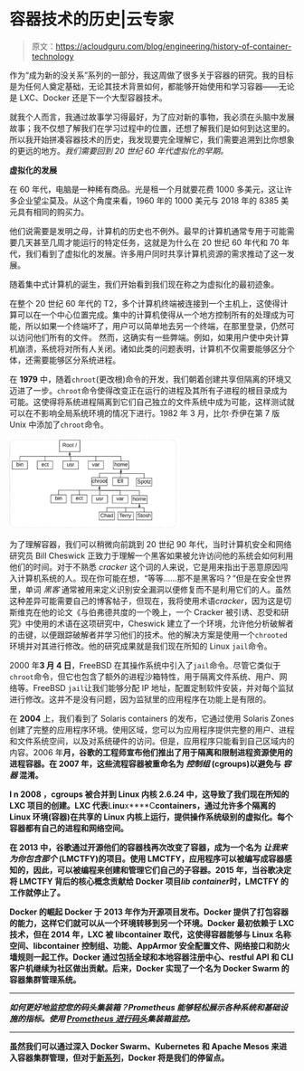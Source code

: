 # 容器技术的历史|云专家

> 原文：<https://acloudguru.com/blog/engineering/history-of-container-technology>

作为“成为新的没关系”系列的一部分，我这周做了很多关于容器的研究。我的目标是为任何人奠定基础，无论其技术背景如何，都能够开始使用和学习容器——无论是 LXC、Docker 还是下一个大型容器技术。

就我个人而言，我通过故事学习得最好，为了应对新的事物，我必须在头脑中发展故事；我不仅想了解我们在学习过程中的位置，还想了解我们是如何到达这里的。所以我开始拼凑容器技术的历史，我发现要完全理解它，我们需要追溯到比你想象的更远的地方。*我们需要回到 20 世纪 60 年代虚拟化的早期。*

**虚拟化的发展**

在 60 年代，电脑是一种稀有商品。光是租一个月就要花费 1000 多美元，这让许多企业望尘莫及。从这个角度来看，1960 年的 1000 美元与 2018 年的 8385 美元具有相同的购买力。

他们说需要是发明之母，计算机的历史也不例外。最早的计算机通常专用于可能需要几天甚至几周才能运行的特定任务，这就是为什么在 20 世纪 60 年代和 70 年代，我们看到了虚拟化的发展。许多用户同时共享计算机资源的需求推动了这一发展。

随着集中式计算机的诞生，我们开始看到我们现在称之为虚拟化的最初迹象。

在整个 20 世纪 60 年代的 T2，多个计算机终端被连接到一个主机上，这使得计算可以在一个中心位置完成。集中的计算机使得从一个地方控制所有的处理成为可能，所以如果一个终端坏了，用户可以简单地去另一个终端，在那里登录，仍然可以访问他们所有的文件。 然而，这确实有一些弊端。例如，如果用户使中央计算机崩溃，系统将对所有人关闭。诸如此类的问题表明，计算机不仅需要能够区分个体，还需要能够区分系统进程。

在 **1979** 中，随着`chroot`(更改根)命令的开发，我们朝着创建共享但隔离的环境又迈进了一步。`chroot`命令使得改变正在运行的进程及其所有子进程的根目录成为可能。这使得将系统进程隔离到它们自己独立的文件系统中成为可能，这样测试就可以在不影响全局系统环境的情况下进行。1982 年 3 月，比尔·乔伊在第 7 版 Unix 中添加了`chroot`命令。

![](img/cfb39e90ac4f3dd6b9ec90d76c2ec265.png)

为了理解容器，我们可以稍微向前跳到 20 世纪 90 年代，当时计算机安全和网络研究员 Bill Cheswick 正致力于理解一个黑客如果被允许访问他的系统会如何利用他们的时间。对于不熟悉 *cracker* 这个词的人来说，它是用来指出于恶意原因闯入计算机系统的人。现在你可能在想，“等等……那不是黑客吗？”但是在安全世界里，单词 *黑客* 通常被用来定义识别安全漏洞以便修复而不是利用它们的人。虽然这种差异可能需要自己的博客帖子，但现在，我将使用术语*cracker*，因为这是切斯维克在他的论文《与伯弗德共度的一个晚上，一个 Cracker 被引诱、忍受和研究》中使用的术语在这项研究中，Cheswick 建立了一个环境，允许他分析破解者的击键，以便跟踪破解者并学习他们的技术。他的解决方案是使用一个`chrooted`环境并对其进行修改。他的研究成果就是我们现在所知的 Linux `jail`命令。

2000 年**3 月 4 日**，FreeBSD 在其操作系统中引入了`jail`命令。尽管它类似于`chroot`命令，但它也包含了额外的进程沙箱特性，用于隔离文件系统、用户、网络等。FreeBSD `jail`让我们能够分配 IP 地址，配置定制软件安装，并对每个监狱进行修改。这并不是没有问题，因为监狱里的应用程序在功能上是有限的。

在 **2004** 上，我们看到了 Solaris containers 的发布，它通过使用 Solaris Zones 创建了完整的应用程序环境。使用区域，您可以为应用程序提供完整的用户、进程和文件系统空间，以及对系统硬件的访问。但是，应用程序只能看到自己区域内的内容。2006 年**月，谷歌的工程师宣布他们推出了用于隔离和限制进程资源使用的进程容器。在 2007 年，这些流程容器被重命名为** ***控制组* (cgroups)以避免与 *容器* 混淆。**

**I n **2008** ，cgroups 被合并到 Linux 内核 2.6.24 中，这导致了我们现在所知的 LXC 项目的创建。LXC 代表**L**inu**x****C**containers，通过允许多个隔离的 Linux 环境(容器)在共享的 Linux 内核上运行，提供操作系统级别的虚拟化。每个容器都有自己的进程和网络空间。**

**在 **2013** 中，谷歌通过开源他们的容器栈再次改变了容器，成为一个名为 *让我来为你包含那个* (LMCTFY)的项目。使用 LMCTFY，应用程序可以被编写成容器感知的，因此，可以被编程来创建和管理它们自己的子容器。2015 年，当谷歌决定将 LMCTFY 背后的核心概念贡献给 Docker 项目*lib container*时，LMCTFY 的工作就停止了。**

****Docker 的崛起** Docker 于 2013 年作为开源项目发布。Docker 提供了打包容器的能力，这样它们就可以从一个环境转移到另一个环境。Docker 最初依赖于 LXC 技术，但在 2014 年，LXC 被 libcontainer 取代，这使得容器能够与 Linux 名称空间、libcontainer 控制组、功能、AppArmor 安全配置文件、网络接口和防火墙规则一起工作。Docker 通过包括全球和本地容器注册中心、restful API 和 CLI 客户机继续为社区做出贡献。后来，Docker 实现了一个名为 Docker Swarm 的容器集群管理系统。**

* * *

***如何更好地监控您的码头集装箱？Prometheus 能够轻松展示各种系统和基础设施的指标。使用 [Prometheus 进行码头](https://acloudguru.com/hands-on-labs/docker-container-monitoring-with-prometheus)集装箱监控。***

* * *

**虽然我们可以通过深入 Docker Swarm、Kubernetes 和 Apache Mesos 来进入容器集群管理，但对于[新系列](https://wpengine.linuxacademy.com/linuxacademy-com/its-okay-to-be-new/)，Docker 将是我们的停留点。**